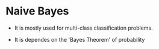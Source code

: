 # Naive Bayes

* It is mostly used for multi-class classification problems.

* It is dependes on the 'Bayes Theorem' of probability
